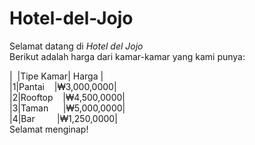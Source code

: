 # Hotel-del-Jojo
Selamat datang di *Hotel del Jojo*<br />
Berikut adalah harga dari kamar-kamar yang kami punya:<br />

|&nbsp; |Tipe Kamar|  Harga    |<br />
|1|Pantai&nbsp;&nbsp;&nbsp;&nbsp;|₩3,000,0000|<br />
|2|Rooftop&nbsp;&nbsp;&nbsp;   |₩4,500,0000|<br />
|3|Taman&nbsp;&nbsp;&nbsp;&nbsp;&nbsp;     |₩5,000,0000|<br />
|4|Bar&nbsp;&nbsp;&nbsp;&nbsp;&nbsp;&nbsp;&nbsp;&nbsp;     |₩1,250,0000|<br />
Selamat menginap!